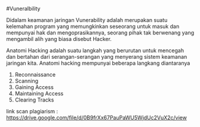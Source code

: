 #Vuneralbility


Didalam keamanan jaringan Vunerability adalah merupakan suatu kelemahan program yang memungkinkan seseorang untuk masuk dan mempunyai hak dan mengoprasikannya, seorang pihak tak berwenang yang mengambil alih yang biasa disebut Hacker.

Anatomi Hacking adalah suatu langkah yang berurutan untuk mencegah dan bertahan dari serangan-serangan yang menyerang sistem keamanan jaringan kita. Anatomi hacking mempunyai beberapa langkang diantaranya

1. Reconnaissance
2. Scanning 
3. Gaining Access
3. Maintaining Access
4. Clearing Tracks

link scan plagiarism : https://drive.google.com/file/d/0B9frXx67PauPaWU5WjdUc2VuX2c/view